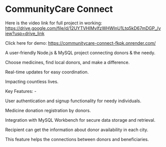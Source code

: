 # CommunityCare Connect
Here is the video link for full project in working: https://drive.google.com/file/d/12UYTVHIMvIfzWHWlnU1Ltq5kD67mDGP_/view?usp=drive_link

Click here for demo:
https://communitycare-connect-fkpk.onrender.com/

A user-friendly Node.js & MySQL project connecting donors & the needy. 

Choose medicines, find local donors, and make a difference. 

Real-time updates for easy coordination. 

Impacting countless lives.

Key Features: - 

User authentication and signup functionality for needy individuals. 

Medicine donation registration by donors.

Integration with MySQL Workbench for secure data storage and retrieval. 

Recipient can get the information about donor availability in each city.

This feature helps the connections between donors and beneficiaries.
